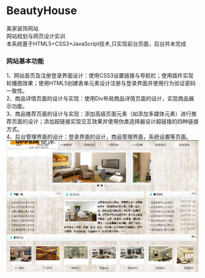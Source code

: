 # BeautyHouse
美家装饰网站<br>
网站规划与网页设计实训<br>
本系统基于HTML5+CSS3+JavaScript技术,只实现前台页面，后台并未完成

### 网站基本功能

 1、网站首页及注册登录界面设计：使用CSS3设置链接与导航栏；使用插件实现轮播图效果；使用HTML5创建表单元素设计注册与登录界面并使用行为验证密码一致性。<br>
 2、商品详情页面的设计与实现：使用Div布局商品详情页面的设计，实现商品展示功能。<br>
 3、商品推荐页面的设计与实现：添加高级页面元素（如添加多媒体元素）进行推荐页面的设计；添加超链接实现交互效果并使用伪类选择器设计超链接的四种链接方式。<br>
 4、后台管理界面的设计：登录界面的设计，商品管理界面，系统设置等页面。<br>
 ![美家装饰主页](https://github.com/Declan-Cai/BeautyHouse/blob/master/%E7%BE%8E%E5%AE%B6%E8%A3%85%E9%A5%B0%E4%B8%BB%E9%A1%B5.png)
